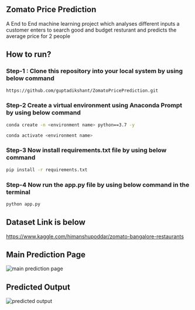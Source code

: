 ## Zomato Price Prediction
A End to End machine learning project which analyses different
inputs a customer enters to search good and budget resturant and 
predicts the average price for 2 people

## How to run?

### Step-1 : Clone this repository into your local system by using below command

```bash
https://github.com/guptadikshant/ZomatoPricePrediction.git

```

### Step-2 Create a virtual environment using Anaconda Prompt by using below command
```bash
conda create -n <environment name> python==3.7 -y
```
```bash
conda activate <environment name>
```

### Step-3 Now install requirements.txt file by using below command
```bash
pip install -r requirements.txt
```

### Step-4 Now run the app.py file by using below command in the terminal
```bash
python app.py
```

## Dataset Link is below
https://www.kaggle.com/himanshupoddar/zomato-bangalore-restaurants

## Main Prediction Page
![main prediction page](https://user-images.githubusercontent.com/51189309/149668882-b0a5721f-3b61-48d4-9f87-e9a6418c1134.png)

## Predicted Output
![predicted output](https://user-images.githubusercontent.com/51189309/149668907-3784c8e2-640b-4eb6-b5c7-74fab66addcf.png)

